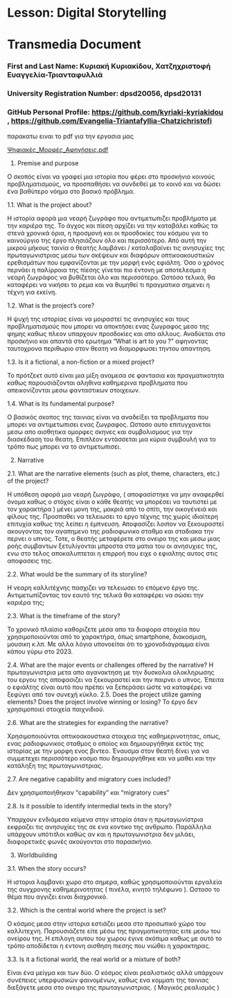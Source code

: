 # Lesson: Digital Storytelling
# Transmedia Document

### First and Last Name: Κυριακή Κυριακίδου, Χατζηχριστοφή Ευαγγελία-Τριανταφυλλιά 
### University Registration Number:  dpsd20056, dpsd20131
### GitHub Personal Profile: https://github.com/kyriaki-kyriakidou , https://github.com/Evangelia-Triantafyllia-Chatzichristofi

παρακατω ειναι το pdf  για την εργασια μας


[Ψηφιακές_Μορφές_Αφηγήσεις.pdf](https://github.com/kyriaki-kyriakidou/Digital-Storytelling-Group-Assignment/files/11113083/_._.pdf)



1. Premise and purpose

Ο σκοπός είναι να γραφεί μια ιστορία που φέρει στο προσκήνιο κοινούς προβληματισμούς, να
προσπαθήσει να συνδεθεί με το κοινό και να δώσει ένα βαθύτερο νόημα στο βασικό πρόβλημα.

1.1. What is the project about?

Η ιστορία αφορά μια νεαρή ζωγράφο που αντιμετωπιζει προβλήματα με την καριέρα της. Το
άγχος και πίεση αρχίζει να την καταβάλει καθώς τα στενά χρονικά όρια, η προσμονή και οι
προσδοκίες του κόσμου για το καινούργιο της έργο πλησιάζουν όλο και περισσότερο. Από αυτή
την μικρού μήκους ταινία ο θεατής λαμβάνει / καταλαβαίνει τις ανησυχίες της πρωταγωνιστριας
μεσω των σκέψεων και διαφόρων οπτικοακουστικών ερεθισμάτων που εμφανίζονται με την
μορφή ενός εφιάλτη. Όσο ο χρόνος περνάει η παλίρροια της πίεσης γίνεται πιο έντονη με
αποτελεσμα η νεαρή ζωγράφος να βυθίζεται όλο και περισσότερο. Ωστόσο τελικά, θα καταφέρει
να νικήσει το ρεμα και να θυμηθεί τι πραγματικα σημενει η τέχνη για εκείνη.

1.2. What is the project’s core?

Η ψυχή της ιστορίας είναι να μοιραστεί τις ανησυχίες και τους προβληματισμούς που μπορει να
αποκτήσει ενας ζωγραφος μεσο της φημης καθως πλεον υπαρχουν προσδοκίες και απο αλλους.
Αναδύεται στο προσκήνιο και απαντά στο ερωτημα “What is art to you ?” αφηνοντας ταυτοχρονα
περιθωριο στον θεατη να διαμορφωσει τηντου απαντηση.


1.3. Is it a fictional, a non-fiction or a mixed project?

Το πρότζεκτ αυτό είναι μια μίξη αναμεσα σε φαντασια και πραγματικοτητα καθως
παρουσιάζονται αληθινα καθημερινα προβληματα που απεικονίζονται μεσω φανταστικων
στοιχειων.

1.4. What is its fundamental purpose?

Ο βασικός σκοπος της ταινιας είναι να αναδείξει τα προβληματα που μπορει να αντιμετωπισει
ενας ζωγραφος. Ωστοσο αυτο επιτυγχανεται μεσω απο αισθητικα ομορφες σκηνες και
συμβολισμους για την διασκέδαση του θεατη. Επιπλέον εντάσσεται μια κύρια συμβουλή για το
τρόπο πως μπορει να το αντιμετωπισει.

2. Narrative

2.1. What are the narrative elements (such as plot, theme, characters, etc.) of the project?

Η υπόθεση αφορά μια νεαρή ζωγράφο, ( αποφασίστηκε να μην αναφερθεί όνομα καθως ο
στόχος είναι ο κάθε θεατής να μπορέσει να ταυτιστεί με τον χαρακτήρα ) μένει μονη της, μακριά
από το σπίτι, την οικογένειά και φίλους της. Προσπαθει να τελειωσει το εργο τέχνης της χωρίς
ιδιαίτερη επιτυχία καθως της λείπει η έμπνευση. Αποφασίζει λοιπον να ξεκουραστεί ακουγοντας
τον αγαπημενο της ραδιοφωνικο σταθμο και σταδιακα την περνει ο υπνος. Τοτε, ο θεατής
μεταφέρετε στο ονειρο της και μεσω μιας ροής συμβαντων ξετυλίγονται μπροστα στα ματια του
οι ανησυχιες της, ενω στο τελος αποκαλυπτεται η επιρροή που ειχε ο εφιαλτης αυτος στις
αποφασεις της.

2.2. What would be the summary of its storyline?

Η νεαρη καλλιτέχνης πασχιζει να τελειωσει το επόμενο έργο της. Αντιμετωπίζοντας τον εαυτό 
της τελικά θα καταφέρει να σώσει την καριέρα της;





2.3. What is the timeframe of the story?

Το χρονικό πλαίσιο καθοριζετε μεσα απο τα διαφορα στοιχεία που χρησιμοποιούνται από το
χαρακτήρα, όπως smartphone, διακοσμιση, μουσικη κ.λπ. Με αλλα λόγια υπονοείται ότι το
χρονοδιάγραμμα είναι κάπου γύρω στο 2023.

2.4. What are the major events or challenges offered by the narrative?
Η πρωταγωνιστρια μετα απο αγανακτηση με την δυσκολια ολοκληρωσης του εργου της
αποφασιζει να ξεκουραστεί και την παιρνει ο υπνος. Έπειτα ο εφιάλτης είναι αυτό που πρέπει να
ξεπεράσει ώστε να καταφέρει να ξεφύγει από τον συνεχή κύκλο.
2.5. Does the project utilize gaming elements? Does the project involve winning or losing?
Το έργο δεν χρησιμοποιεί στοιχεία παιχνιδιού.

2.6. What are the strategies for expanding the narrative?

Χρησιμοποιούνται οπτικοακουστικα στοιχεια της καθημερινοτητας, οπως, ενας ραδιοφωνικος
σταθμος ο οποίος και δημιουργήθηκε εκτός της ιστορίας με την μορφη ενος βιντεο.
Έναυσμα στον θεατή δίνει για να συμμετεχει περισσότερο κοσμο που δημιουργήθηκε και να
μαθει και την κατάληξη της πρωταγωνιστριας.

2.7. Are negative capability and migratory cues included?

Δεν χρησιμοποιήθηκαν “capability” και “migratory cues”

2.8. Is it possible to identify intermedial texts in the story?

Υπαρχουν ενδιάμεσα κείμενα στην ιστορία όταν η πρωταγωνίστρια εκφραζει τις ανησυχίες της
σε ενα κοντικο της ανθρωπο. Παράλληλα υπάρχουν υπότιτλοι καθώς αν και η πρωταγωνιστρια
δεν μιλάει, διαφορετικές φωνές ακούγονται στο παρασκήνιο.

3. Worldbuilding

3.1. When the story occurs?

Η ιστορια λαμβανει χωρο στο σημερα, καθώς χρησιμοποιούνται εργαλεία της συγχρονης
καθημερινοτητας ( πινέλα, κινητό τηλέφωνο ). Ωστοσο το θέμα που αγγιζει ειναι διαχρονικό.

3.2. Which is the central world where the project is set?

Ο κόσμος μεσα στην ιστορια εστιάζει μεσα στο προσωπικό χώρο του καλλιτεχνη. Παρουσιάζετε
είτε μέσω της πραγματικοτητας ειτε μεσω του ονείρου της. Η επιλογη αυτου του χωρου έγινε
σκόπιμα καθως με αυτό το τρόπο αποδίδεται η εντονη αισθηση πιεσης που νιώθει η χαρακτηρας.

3.3. Is it a fictional world, the real world or a mixture of both?

Είναι ένα μείγμα και των δύο. Ο κόσμος είναι ρεαλιστικός αλλά υπάρχουν συνέπειες
υπερφυσικών φαινομένων, καθως ενα κομματι της ταινιας διεξάγετε μεσα στο ονειρο της
πρωταγωνιστριας. ( Μαγικός ρεαλισμός )

